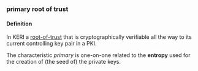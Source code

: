 ### primary root of trust

<h4>Definition</h4><p>In KERI a <a href="root-of-trust">root-of-trust</a> that is cryptographically verifiable all the way to its current controlling key pair in a PKI. </p><p>The characteristic <em>primary</em> is one-on-one related to the <strong>entropy</strong> used for the creation of (the seed of) the private keys.</p>